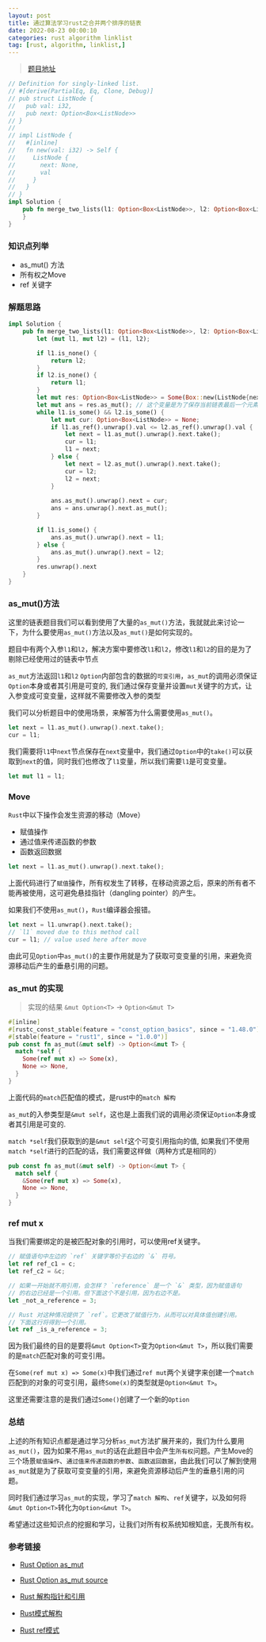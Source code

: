 ```yaml
---
layout: post
title: 通过算法学习rust之合并两个排序的链表
date: 2022-08-23 00:00:10  
categories: rust algorithm linklist
tag: [rust, algorithm, linklist,] 
---
```


> [题目地址](https://leetcode.cn/problems/he-bing-liang-ge-pai-xu-de-lian-biao-lcof/)

```rust
// Definition for singly-linked list.
// #[derive(PartialEq, Eq, Clone, Debug)]
// pub struct ListNode {
//   pub val: i32,
//   pub next: Option<Box<ListNode>>
// }
// 
// impl ListNode {
//   #[inline]
//   fn new(val: i32) -> Self {
//     ListNode {
//       next: None,
//       val
//     }
//   }
// }
impl Solution {
    pub fn merge_two_lists(l1: Option<Box<ListNode>>, l2: Option<Box<ListNode>>) -> Option<Box<ListNode>> {
    }
}
```

### 知识点列举

- as_mut() 方法
- 所有权之Move
- ref 关键字

### 解题思路

```rust
impl Solution {
    pub fn merge_two_lists(l1: Option<Box<ListNode>>, l2: Option<Box<ListNode>>) -> Option<Box<ListNode>> {
        let (mut l1, mut l2) = (l1, l2);

        if l1.is_none() {
            return l2;
        }
        if l2.is_none() {
            return l1;
        }
        let mut res: Option<Box<ListNode>> = Some(Box::new(ListNode{next: None, val: 0}));
        let mut ans = res.as_mut(); // 这个变量是为了保存当前链表最后一个元素
        while l1.is_some() && l2.is_some() {
            let mut cur: Option<Box<ListNode>> = None;
            if l1.as_ref().unwrap().val <= l2.as_ref().unwrap().val {
                let next = l1.as_mut().unwrap().next.take();
                cur = l1;
                l1 = next;
            } else {
                let next = l2.as_mut().unwrap().next.take();
                cur = l2;
                l2 = next;
            }
            
            ans.as_mut().unwrap().next = cur;
            ans = ans.unwrap().next.as_mut();
        }

        if l1.is_some() {
            ans.as_mut().unwrap().next = l1;
        } else {
            ans.as_mut().unwrap().next = l2;
        }
        res.unwrap().next
    }
}
```

### as_mut()方法

这里的链表题目我们可以看到使用了大量的`as_mut()`方法，我就就此来讨论一下，为什么要使用`as_mut()`方法以及`as_mut()`是如何实现的。

题目中有两个入参`l1`和`l2`，解决方案中要修改`l1`和`l2`，修改`l1`和`l2`的目的是为了剔除已经使用过的链表中节点

`as_mut`方法返回`l1`和`l2` `Option`内部包含的数据的`可变引用`，`as_mut`的调用必须保证`Option`本身或者其引用是可变的, 我们通过保存变量并设置`mut`关键字的方式，让入参变成可变变量，这样就不需要修改入参的类型

我们可以分析题目中的使用场景，来解答为什么需要使用`as_mut()`。

```rust
let next = l1.as_mut().unwrap().next.take();
cur = l1;
```

我们需要将`l1`中`next`节点保存在`next`变量中，我们通过`Option`中的`take()`可以获取到`next`的值，同时我们也修改了`l1`变量，所以我们需要`l1`是可变变量。

```rust
let mut l1 = l1;
```
### Move

`Rust`中以下操作会发生资源的移动（Move）

- 赋值操作
- 通过值来传递函数的参数
- 函数返回数据

```rust
let next = l1.as_mut().unwrap().next.take();
```

上面代码进行了`赋值`操作，所有权发生了转移，在移动资源之后，原来的所有者不能再被使用，这可避免悬挂指针（dangling pointer）的产生。

如果我们不使用`as_mut()`，`Rust`编译器会报错。

```rust
let next = l1.unwrap().next.take();
// `l1` moved due to this method call
cur = l1; // value used here after move
```
由此可见`Option`中`as_mut()`的主要作用就是为了获取可变变量的引用，来避免资源移动后产生的垂悬引用的问题。

### as_mut 的实现

> 实现的结果 `&mut Option<T>` -> `Option<&mut T>`

```rust
#[inline]
#[rustc_const_stable(feature = "const_option_basics", since = "1.48.0")]
#[stable(feature = "rust1", since = "1.0.0")]
pub const fn as_mut(&mut self) -> Option<&mut T> {
  match *self {
    Some(ref mut x) => Some(x),
    None => None,
  }
}
```

上面代码的`match`匹配值的模式，是rust中的`match 解构`

`as_mut`的入参类型是`&mut self`，这也是上面我们说的调用必须保证`Option`本身或者其引用是可变的.

`match *self`我们获取到的是`&mut self`这个可变引用指向的值, 如果我们不使用`match *self`进行的匹配的话，我们需要这样做（两种方式是相同的）

```rust
pub const fn as_mut(&mut self) -> Option<&mut T> {
  match self {
    &Some(ref mut x) => Some(x),
    None => None,
  }
}
```
### ref mut x

当我们需要绑定的是被匹配对象的引用时，可以使用ref关键字。
```rust
// 赋值语句中左边的 `ref` 关键字等价于右边的 `&` 符号。
let ref ref_c1 = c;
let ref_c2 = &c;

// 如果一开始就不用引用，会怎样？ `reference` 是一个 `&` 类型，因为赋值语句
// 的右边已经是一个引用。但下面这个不是引用，因为右边不是。
let _not_a_reference = 3;

// Rust 对这种情况提供了 `ref`。它更改了赋值行为，从而可以对具体值创建引用。
// 下面这行将得到一个引用。
let ref _is_a_reference = 3;
```
因为我们最终的目的是要将`&mut Option<T>`变为`Option<&mut T>`，所以我们需要的是`match`匹配对象的可变引用。

在`Some(ref mut x) => Some(x)`中我们通过`ref mut`两个关键字来创建一个`match`匹配到的对象的可变引用，最终`Some(x)`的类型就是`Option<&mut T>`。

这里还需要注意的是我们通过`Some()`创建了一个新的`Option`

### 总结

上述的所有知识点都是通过学习分析`as_mut`方法扩展开来的，我们为什么要用`as_mut()`，因为如果不用`as_mut`的话在此题目中会产生`所有权`问题。产生Move的三个场景`赋值操作`、`通过值来传递函数的参数`、`函数返回数据`，由此我们可以了解到使用`as_mut`就是为了获取可变变量的引用，来避免资源移动后产生的垂悬引用的问题。

同时我们通过学习`as_mut`的实现，学习了`match 解构`、`ref`关键字，以及如何将`&mut Option<T>`转化为`Option<&mut T>`。

希望通过这些知识点的挖掘和学习，让我们对所有权系统知根知底，无畏所有权。

### 参考链接

- <a href="https://doc.rust-lang.org/std/option/enum.Option.html">Rust Option as_mut</a>

- <a href="https://doc.rust-lang.org/src/core/option.rs.html#648">Rust Option as_mut source</a>

- <a href="https://rustwiki.org/zh-CN/rust-by-example/flow_control/match/destructuring/destructure_pointers.html">Rust 解构指针和引用</a>

- <a href="https://zhuanlan.zhihu.com/p/131689364">Rust模式解构</a>

- <a href="https://rustwiki.org/zh-CN/rust-by-example/scope/borrow/ref.html">Rust ref模式</a>

